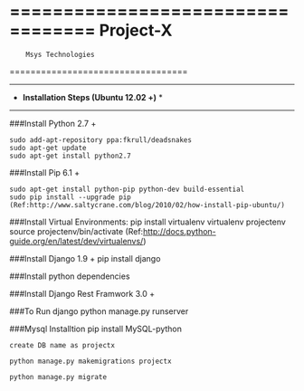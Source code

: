 ==================================
  			Project-X 
==================================
  		Msys Technologies
==================================

*******************************************
* **Installation Steps (Ubuntu 12.02 +)** *
*******************************************
   
###Install Python 2.7 +

	sudo add-apt-repository ppa:fkrull/deadsnakes
	sudo apt-get update
	sudo apt-get install python2.7

###Install Pip 6.1 +

	sudo apt-get install python-pip python-dev build-essential
	sudo pip install --upgrade pip
	(Ref:http://www.saltycrane.com/blog/2010/02/how-install-pip-ubuntu/)

###Install Virtual Environments:
	pip install virtualenv
	virtualenv projectenv
	source projectenv/bin/activate
	(Ref:http://docs.python-guide.org/en/latest/dev/virtualenvs/)

###Install Django 1.9 +
	pip install django

###Install python dependencies


###Install Django Rest Framwork 3.0 +


###To Run django
	python manage.py runserver

###Mysql Installtion
	pip install MySQL-python

	create DB name as projectx

	python manage.py makemigrations projectx

	python manage.py migrate